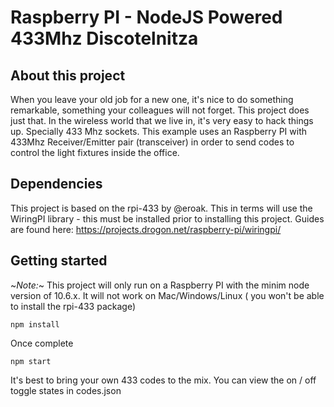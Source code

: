 # Raspberry PI - NodeJS Powered 433Mhz Discotelnitza #

## About this project ##

When you leave your old job for a new one, it's nice to do something remarkable, something your colleagues will not forget. This project does just that. 
In the wireless world that we live in, it's very easy to hack things up. Specially 433 Mhz sockets. This example uses an Raspberry PI with 433Mhz Receiver/Emitter pair (transceiver) in order to send codes to control the light fixtures inside the office.

## Dependencies ##

This project is based on the rpi-433 by @eroak. This in terms will use the WiringPI library - this must be installed prior to installing this project. Guides are found here: https://projects.drogon.net/raspberry-pi/wiringpi/

## Getting started ##

~*Note:*~ This project will only run on a Raspberry PI with the minim node version of 10.6.x. It will not work on Mac/Windows/Linux ( you won't be able to install the rpi-433 package)

```
npm install
```

Once complete
```
npm start
```

It's best to bring your own 433 codes to the mix. You can view the on / off toggle states in codes.json